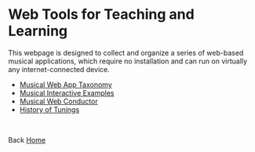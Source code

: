 # Web Tools for Teaching and Learning

This webpage is designed to collect and organize a series of web-based musical applications, which require no installation and can run on virtually any internet-connected device.<br>

- [Musical Web App Taxonomy](https://giuseppebergamino.github.io/Home/Learning_tools/Web_taxonomy)
- [Musical Interactive Examples](https://giuseppebergamino.github.io/Home/Learning_tools/Worked_examples)  
- [Musical Web Conductor](https://giuseppebergamino.github.io/Home/Learning_tools/Web_conductor)
- [History of Tunings](https://giuseppebergamino.github.io/Home/Learning_tools/accordature)



<p><br></p>

Back [Home](https://giuseppebergamino.github.io/Home/)

